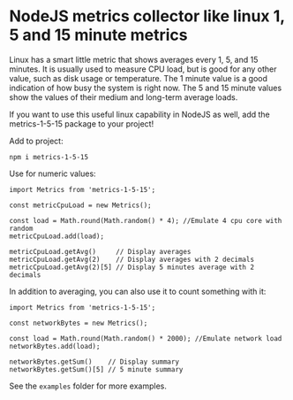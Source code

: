 # NodeJS metrics collector like linux 1, 5 and 15 minute metrics

Linux has a smart little metric that shows averages every 1, 5, and 15 minutes. It is usually used to measure CPU load, but is good for any other value, such as disk usage or temperature. The 1 minute value is a good indication of how busy the system is right now. The 5 and 15 minute values show the values of their medium and long-term average loads.

If you want to use this useful linux capability in NodeJS as well, add the metrics-1-5-15 package to your project!

Add to project:
```
npm i metrics-1-5-15
```

Use for numeric values:

```
import Metrics from 'metrics-1-5-15';

const metricCpuLoad = new Metrics();

const load = Math.round(Math.random() * 4); //Emulate 4 cpu core with random
metricCpuLoad.add(load);

metricCpuLoad.getAvg()     // Display averages
metricCpuLoad.getAvg(2)    // Display averages with 2 decimals
metricCpuLoad.getAvg(2)[5] // Display 5 minutes average with 2 decimals
```

In addition to averaging, you can also use it to count something with it:

```
import Metrics from 'metrics-1-5-15';

const networkBytes = new Metrics();

const load = Math.round(Math.random() * 2000); //Emulate network load
networkBytes.add(load);

networkBytes.getSum()    // Display summary
networkBytes.getSum()[5] // 5 minute summary
```

See the ```examples``` folder for more examples.
